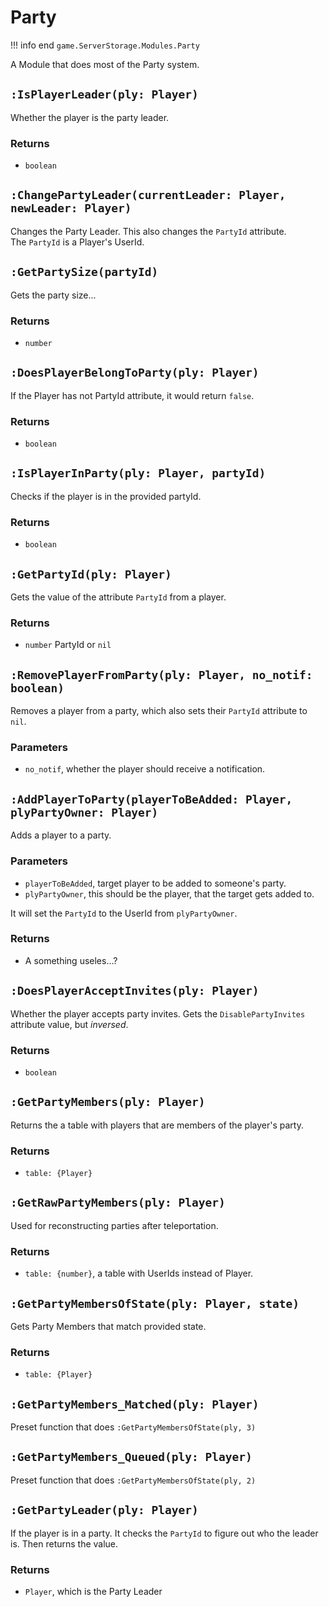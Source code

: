 # Party
!!! info end
    ``game.ServerStorage.Modules.Party``

A Module that does most of the Party system.


## ``:IsPlayerLeader(ply: Player)``
Whether the player is the party leader.
### Returns
* ``boolean``


## ``:ChangePartyLeader(currentLeader: Player, newLeader: Player)``
Changes the Party Leader. This also changes the ``PartyId`` attribute.<br>
The ``PartyId`` is a Player's UserId.


## ``:GetPartySize(partyId)``
Gets the party size...
### Returns
* ``number``

## ``:DoesPlayerBelongToParty(ply: Player)``
If the Player has not PartyId attribute, it would return ``false``.
### Returns
* ``boolean``


## ``:IsPlayerInParty(ply: Player, partyId)``
Checks if the player is in the provided partyId.
### Returns
* ``boolean``

## ``:GetPartyId(ply: Player)``
Gets the value of the attribute ``PartyId`` from a player.
### Returns
* ``number`` PartyId or ``nil``


## ``:RemovePlayerFromParty(ply: Player, no_notif: boolean)``
Removes a player from a party, which also sets their ``PartyId`` attribute to ``nil``.
### Parameters
* ``no_notif``, whether the player should receive a notification.


## ``:AddPlayerToParty(playerToBeAdded: Player, plyPartyOwner: Player)``
Adds a player to a party.

### Parameters
* ``playerToBeAdded``, target player to be added to someone's party.
* ``plyPartyOwner``, this should be the player, that the target gets added to.

It will set the ``PartyId`` to the UserId from ``plyPartyOwner``.

### Returns
* A something useles...?


## ``:DoesPlayerAcceptInvites(ply: Player)``
Whether the player accepts party invites. Gets the ``DisablePartyInvites`` attribute value, but _inversed_.
### Returns
* ``boolean``

## ``:GetPartyMembers(ply: Player)``
Returns the a table with players that are members of the player's party.
### Returns
* ``table: {Player}``


## ``:GetRawPartyMembers(ply: Player)``
Used for reconstructing parties after teleportation.

### Returns
* ``table: {number}``, a table with UserIds instead of Player.


## ``:GetPartyMembersOfState(ply: Player, state)``
Gets Party Members that match provided state.
### Returns
* ``table: {Player}``


## ``:GetPartyMembers_Matched(ply: Player)``
Preset function that does ``:GetPartyMembersOfState(ply, 3)``

## ``:GetPartyMembers_Queued(ply: Player)``
Preset function that does ``:GetPartyMembersOfState(ply, 2)``


## ``:GetPartyLeader(ply: Player)``
If the player is in a party. It checks the ``PartyId`` to figure out who the leader is. Then returns the value.
### Returns
* ``Player``, which is the Party Leader